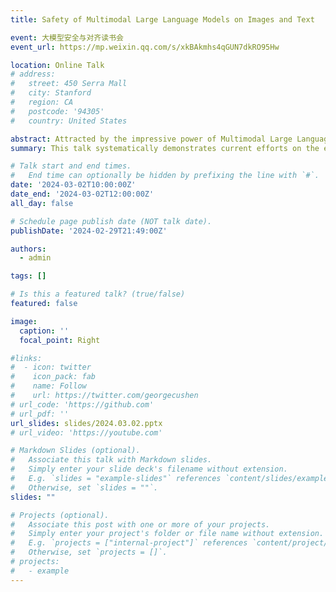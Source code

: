 ```yaml
---
title: Safety of Multimodal Large Language Models on Images and Text

event: 大模型安全与对齐读书会
event_url: https://mp.weixin.qq.com/s/xkBAkmhs4qGUN7dkRO95Hw

location: Online Talk
# address:
#   street: 450 Serra Mall
#   city: Stanford
#   region: CA
#   postcode: '94305'
#   country: United States

abstract: Attracted by the impressive power of Multimodal Large Language Models (MLLMs), the public is increasingly utilizing them to improve the efficiency of daily work. Nonetheless, the vulnerabilities of MLLMs to unsafe instructions bring huge safety risks when these models are deployed in real-world scenarios. This talk systematically presents current efforts on the evaluation, attack, and defense of MLLMs' safety on images and text. It begins with introducing the overview of MLLMs on images and text and understanding of safety, which helps researchers know the detailed scope of our survey. Then, it reviews the evaluation datasets and metrics for measuring the safety of MLLMs. Next, it comprehensively presents attack and defense techniques related to MLLMs' safety. Finally, it analyzes several unsolved issues and discusses promising research directions.
summary: This talk systematically demonstrates current efforts on the evaluation, attack, and defense of MLLMs' safety on images and text, and comprehensively presents attack and defense techniques related to MLLMs' safety.

# Talk start and end times.
#   End time can optionally be hidden by prefixing the line with `#`.
date: '2024-03-02T10:00:00Z'
date_end: '2024-03-02T12:00:00Z'
all_day: false

# Schedule page publish date (NOT talk date).
publishDate: '2024-02-29T21:49:00Z'

authors:
  - admin

tags: []

# Is this a featured talk? (true/false)
featured: false

image:
  caption: ''
  focal_point: Right

#links:
#  - icon: twitter
#    icon_pack: fab
#    name: Follow
#    url: https://twitter.com/georgecushen
# url_code: 'https://github.com'
# url_pdf: ''
url_slides: slides/2024.03.02.pptx
# url_video: 'https://youtube.com'

# Markdown Slides (optional).
#   Associate this talk with Markdown slides.
#   Simply enter your slide deck's filename without extension.
#   E.g. `slides = "example-slides"` references `content/slides/example-slides.md`.
#   Otherwise, set `slides = ""`.
slides: ""

# Projects (optional).
#   Associate this post with one or more of your projects.
#   Simply enter your project's folder or file name without extension.
#   E.g. `projects = ["internal-project"]` references `content/project/deep-learning/index.md`.
#   Otherwise, set `projects = []`.
# projects:
#   - example
---
```


<!-- {{% callout note %}}
Click on the **Slides** button above to view the built-in slides feature.
{{% /callout %}}

Slides can be added in a few ways:

- **Create** slides using Hugo Blox Builder's [_Slides_](https://docs.hugoblox.com/reference/content-types/) feature and link using `slides` parameter in the front matter of the talk file
- **Upload** an existing slide deck to `static/` and link using `url_slides` parameter in the front matter of the talk file
- **Embed** your slides (e.g. Google Slides) or presentation video on this page using [shortcodes](https://docs.hugoblox.com/reference/markdown/).

Further event details, including [page elements](https://docs.hugoblox.com/reference/markdown/) such as image galleries, can be added to the body of this page. -->
